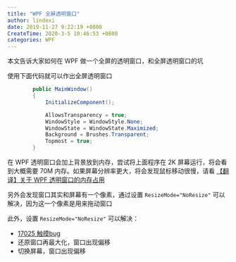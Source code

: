 ```yaml
---
title: "WPF 全屏透明窗口"
author: lindexi
date: 2019-11-27 9:22:19 +0800
CreateTime: 2020-3-5 10:46:53 +0800
categories: WPF
---
```


本文告诉大家如何在 WPF 做一个全屏的透明窗口，和全屏透明窗口的坑

<!--more-->


<!-- csdn -->

使用下面代码就可以作出全屏透明窗口

```csharp
        public MainWindow()
        {
            InitializeComponent();

            AllowsTransparency = true;
            WindowStyle = WindowStyle.None;
            WindowState = WindowState.Maximized;
            Background = Brushes.Transparent;
            Topmost = true;
        }
```

在 WPF 透明窗口会加上背景放到内存，尝试将上面程序在 2K 屏幕运行，将会看到大概需要 70M 内存。如果屏幕分辨率更大，将会发现鼠标移动很慢，请看 [【翻译】关于 WPF 透明窗口的内存占用](https://gandalfliang.github.io/2018/02/16/transparent_4k_window.translate/ )

另外会发现窗口其实和屏幕有一个像素，通过设置 `ResizeMode="NoResize"` 可以解决，因为这一个像素是用来拖动窗口

此外，设置 `ResizeMode="NoResize"` 可以解决：

- [17025 触摸bug](https://blog.lindexi.com/post/win10-17025-%E8%A7%A6%E6%91%B8bug.html )
- 还原窗口再最大化，窗口出现偏移
- 切换屏幕，窗口出现偏移

